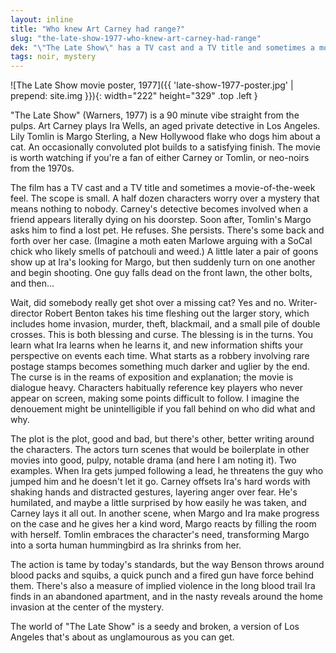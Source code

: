 ```yaml
---
layout: inline
title: "Who knew Art Carney had range?"
slug: "the-late-show-1977-who-knew-art-carney-had-range"
dek: "\"The Late Show\" has a TV cast and a TV title and sometimes a movie-of-the-week feel, but it's worth watching if you're a fan of the stars or the period."
tags: noir, mystery
---
```


![The Late Show movie poster, 1977]({{ 'late-show-1977-poster.jpg' | prepend: site.img }}){: width="222" height="329" .top .left }

"The Late Show" (Warners, 1977) is a 90 minute vibe straight from the pulps. Art Carney plays Ira Wells, an aged private detective in Los Angeles. Lily Tomlin is Margo Sterling, a New Hollywood flake who dogs him about a cat. An occasionally convoluted plot builds to a satisfying finish. The movie is worth watching if you're a fan of either Carney or Tomlin, or neo-noirs from the 1970s.

The film has a TV cast and a TV title and sometimes a movie-of-the-week feel. The scope is small. A half dozen characters worry over a mystery that means nothing to nobody. Carney's detective becomes involved when a friend appears literally dying on his doorstep. Soon after, Tomlin's Margo asks him to find a lost pet. He refuses. She persists. There's some back and forth over her case. (Imagine a moth eaten Marlowe arguing with a SoCal chick who likely smells of patchouli and weed.) A little later a pair of goons show up at Ira's looking for Margo, but then suddenly turn on one another and begin shooting. One guy falls dead on the front lawn, the other bolts, and then...

<!--more-->

Wait, did somebody really get shot over a missing cat? Yes and no. Writer-director Robert Benton takes his time fleshing out the larger story, which includes home invasion, murder, theft, blackmail, and a small pile of double crosses. This is both blessing and curse. The blessing is in the turns. You learn what Ira learns when he learns it, and new information shifts your perspective on events each time. What starts as a robbery involving rare postage stamps becomes something much darker and uglier by the end. The curse is in the reams of exposition and explanation; the movie is dialogue heavy. Characters habitually reference key players who never appear on screen, making some points difficult to follow. I imagine the denouement might be unintelligible if you fall behind on who did what and why.

The plot is the plot, good and bad, but there's other, better writing around the characters. The actors turn scenes that would be boilerplate in other movies into good, pulpy, notable drama (and here I am noting it). Two examples. When Ira gets jumped following a lead, he threatens the guy who jumped him and he doesn't let it go. Carney offsets Ira's hard words with shaking hands and distracted gestures, layering anger over fear. He's humilated, and maybe a little surprised by how easily he was taken, and Carney lays it all out. In another scene, when Margo and Ira make progress on the case and he gives her a kind word, Margo reacts by filling the room with herself. Tomlin embraces the character's need, transforming Margo into a sorta human hummingbird as Ira shrinks from her.

The action is tame by today's standards, but the way Benson throws around blood packs and squibs, a quick punch and a fired gun have force behind them. There's also a measure of implied violence in the long blood trail Ira finds in an abandoned apartment, and in the nasty reveals around the home invasion at the center of the mystery.

The world of "The Late Show" is a seedy and broken, a version of Los Angeles that's about as unglamourous as you can get.
